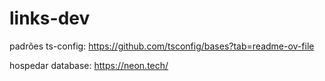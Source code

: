 # links-dev

padrões ts-config:  https://github.com/tsconfig/bases?tab=readme-ov-file

hospedar database: https://neon.tech/
